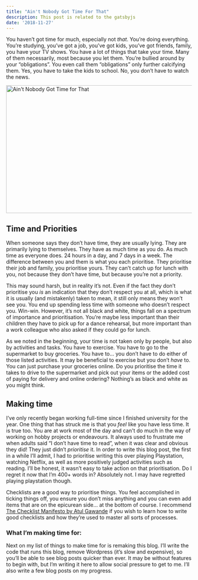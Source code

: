 ```yaml
---
title: "Ain't Nobody Got Time For That"
description: This post is related to the gatsbyjs
date: '2018-11-27'
---
```


You haven’t got time for much, especially not <i>that</i>. You’re doing everything. You’re studying, you’ve got a job, you’ve got kids, you’ve got friends, family, you have your TV shows. You have a lot of things that take your time. Many of them necessarily, most because you let them. You’re bullied around by your “obligations”. You even call them “obligations” only further calcifying them. Yes, you have to take the kids to school. No, you don’t have to watch the news.

<img class="aligncenter size-medium" src="https://www.relevance.com/wp-content/uploads/2014/11/Aint-nobody-got-time-for-that.jpg" alt="Ain't Nobody Got Time for That" width="624" height="346" />
<h2>Time and Priorities</h2>
When someone says they don’t have time, they are usually lying. They are primarily lying to themselves. They have as much time as you do. As much time as everyone does. 24 hours in a day, and 7 days in a week. The difference between you and them is what you each prioritise. They prioritise their job and family, you prioritise yours. They can’t catch up for lunch with you, not because they don’t have time, but because you’re not a priority.

This may sound harsh, but in reality it’s not. Even if the fact they don’t prioritise you <i>is</i> an indication that they don’t respect you at all, which is what it is usually (and mistakenly) taken to mean, it still only means they won’t see you. You end up spending less time with someone who doesn’t respect you. Win-win. However, it’s not all black and white, things fall on a spectrum of importance and prioritisation. You’re maybe less important than their children they have to pick up for a dance rehearsal, but more important than a work colleague who also asked if they could go for lunch.

As we noted in the beginning, your time is not taken only by people, but also by activities and tasks. You have to exercise. You have to go to the supermarket to buy groceries. You have to… you don’t have to do either of those listed activities. It may be beneficial to exercise but you don’t <i>have</i> to. You can just purchase your groceries online. Do you prioritise the time it takes to drive to the supermarket and pick out your items or the added cost of paying for delivery and online ordering? Nothing’s as black and white as you might think.
<h2>Making time</h2>
I’ve only recently began working full-time since I finished university for the year. One thing that has struck me is that you <em>feel</em> like you have less time. It is true too. You are at work most of the day and can't do much in the way of working on hobby projects or endeavours.  It always used to frustrate me when adults said “I don’t have time to read”, when it was clear and obvious they did! They just didn’t <i>prioritise</i> it. In order to write this blog post, the first in a while I’ll admit, I had to prioritise writing this over playing Playstation, watching Netflix, as well as more positively judged activities such as reading. I’ll be honest, it wasn’t easy to take action on that prioritisation. Do I regret it now that I’m 400+ words in? Absolutely not. I may have regretted playing playstation though.

Checklists are a good way to prioritise things. You feel accomplished in ticking things off, you ensure you don’t miss anything and you can even add items that are on the epicurean side… at the bottom of course. I recommend <a href="https://atulgawande.com/book/the-checklist-manifesto/">The Checklist Manifesto by Atul Gawande</a> if you wish to learn how to write good checklists and how they’re used to master all sorts of processes.
<h3>What I’m making time for:</h3>
Next on my list of things to make time for is remaking this blog. I’ll write the code that runs this blog, remove Wordpress (it’s slow and expensive), so you’ll be able to see blog posts quicker than ever. It may be without features to begin with, but I’m writing it here to allow social pressure to get to me. I’ll also write a few blog posts on my progress.
